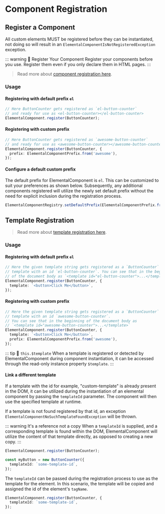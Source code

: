 # Component Registration

## Register a Component

All custom elements MUST be registered before they can be instantiated, not doing so will result in an
`ElementalComponentIsNotRegisteredException` exception.

::: warning 👺 Register Your Component
Register your components before you use. Register them even if you only declare them in HTML pages.
:::

> Read more about [component registration here](/elemental-component/component-registry/component-registration.md).

### Usage

#### Registering with default prefix `el`

```ts
// Here ButtonCounter gets registered as `el-button-counter`
// and ready for use as <el-button-counter></el-button-counter>
ElementalComponent.register(ButtonCounter);
```

#### Registering with custom prefix

```ts
// Here ButtonCounter gets registered as `awesome-button-counter`
// and ready for use as <awesome-button-counter></awesome-button-counter>
ElementalComponent.register(ButtonCounter, {
  prefix: ElementalComponentPrefix.from('awesome'),
});
```

#### Configure a default custom prefix

The default prefix for ElementalComponent is `el`. This can be customized to suit your preferences as shown below.
Subsequently, any additional components registered will utilize the newly set default prefix without the need for
explicit inclusion during the registration process.

```ts
ElementalComponentRegistry.setDefaultPrefix(ElementalComponentPrefix.from('my'));
```

## Template Registration

> Read more about [template registration here](/elemental-component/component-registry/template-registration.md).

### Usage

#### Registering with default prefix `el`

```ts
// Here the given template string gets registered as a `ButtonCounter`
// template with an id `el-button-counter`. You can see that in the beginning
// of the document body as `<template id="el-button-counter">...</template>`
ElementalComponent.register(ButtonCounter, {
  template: `<button>Click Me</button>`,
});
```

#### Registering with custom prefix

```ts
// Here the given template string gets registered as a `ButtonCounter`
// template with an id `awesome-button-counter`.
// You can see that in the beginning of the document body as
// `<template id="awesome-button-counter">...</template>`
ElementalComponent.register(ButtonCounter, {
  template: `<button>Click Me</button>`,
  prefix: ElementalComponentPrefix.from('awesome'),
});
```

::: tip 💁 `this.$template`
When a template is registered or detected by ElementalComponent during component instantiation,
it can be accessed through the read-only instance property `$template`.
:::

#### Link a different template

If a template with the id for example, "custom-template" is already present in the DOM, it can be utilized during the
instantiation of an elemental component by passing the `templateId` parameter. The component will then use the specified template at runtime.

If a template is not found registered by that id, an exception `ElementalComponentNoSuchTemplateFoundException` will be thrown.

::: warning It's a reference not a copy
When a `templateId` is supplied, and a corresponding template is found within the DOM,
ElementalComponent will utilize the content of that template directly, as opposed to creating a new copy.
:::

```ts
ElementalComponent.register(ButtonCounter);

const myButton = new ButtonCounter({
  templateId: `some-template-id`,
});
```

The `templateId` can be passed during the registration process to use as the template for the element.
In this scenario, the template will be copied and assigned the id of the element's `tagName`.

```ts
ElementalComponent.register(ButtonCounter, {
  templateId: `some-template-id`,
});
```
